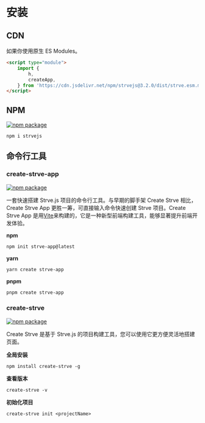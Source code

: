 # 安装

## CDN

如果你使用原生 ES Modules。

```html
<script type="module">
	import {
		h,
		createApp,
	} from 'https://cdn.jsdelivr.net/npm/strvejs@3.2.0/dist/strve.esm.min.js';
</script>
```

## NPM

<a href="https://npmjs.com/package/strvejs"><img src="https://badgen.net/npm/v/strvejs" alt="npm package"></a>

```shell
npm i strvejs
```

## 命令行工具

### create-strve-app

<a href="https://npmjs.com/package/create-strve-app"><img src="https://badgen.net/npm/v/create-strve-app" alt="npm package"></a>

一套快速搭建 Strve.js 项目的命令行工具。与早期的脚手架 Create Strve 相比，Create Strve App 更胜一筹，可直接输入命令快速创建 Strve 项目。Create Strve App 是用[Vite](https://vitejs.dev/)来构建的，它是一种新型前端构建工具，能够显著提升前端开发体验。

**npm**

```bash
npm init strve-app@latest
```

**yarn**

```bash
yarn create strve-app
```

**pnpm**

```bash
pnpm create strve-app
```

### create-strve

<a href="https://npmjs.com/package/create-strve"><img src="https://badgen.net/npm/v/create-strve" alt="npm package"></a>

Create Strve 是基于 Strve.js 的项目构建工具，您可以使用它更方便灵活地搭建页面。

**全局安装**

```shell
npm install create-strve -g
```

**查看版本**

```shell
create-strve -v
```

**初始化项目**

```shell
create-strve init <projectName>
```
